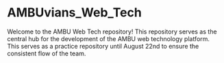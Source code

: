 # AMBUvians_Web_Tech
Welcome to the AMBU Web Tech repository! This repository serves as the central hub for the development of the AMBU web technology platform. This serves as a practice repository until August 22nd to ensure the consistent flow of the team.
